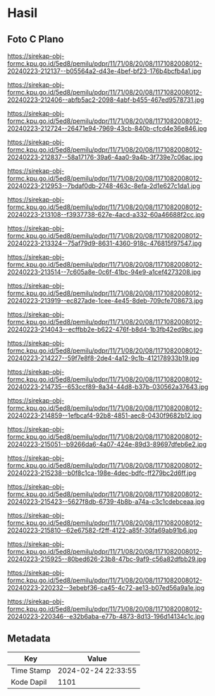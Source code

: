 # Hasil

## Foto C Plano

https://sirekap-obj-formc.kpu.go.id/5ed8/pemilu/pdpr/11/71/08/20/08/1171082008012-20240223-212137--b05564a2-d43e-4bef-bf23-176b4bcfb4a1.jpg

https://sirekap-obj-formc.kpu.go.id/5ed8/pemilu/pdpr/11/71/08/20/08/1171082008012-20240223-212406--abfb5ac2-2098-4abf-b455-467ed9578731.jpg

https://sirekap-obj-formc.kpu.go.id/5ed8/pemilu/pdpr/11/71/08/20/08/1171082008012-20240223-212724--26471e94-7969-43cb-840b-cfcd4e36e846.jpg

https://sirekap-obj-formc.kpu.go.id/5ed8/pemilu/pdpr/11/71/08/20/08/1171082008012-20240223-212837--58a17176-39a6-4aa0-9a4b-3f739e7c06ac.jpg

https://sirekap-obj-formc.kpu.go.id/5ed8/pemilu/pdpr/11/71/08/20/08/1171082008012-20240223-212953--7bdaf0db-2748-463c-8efa-2d1e627c1da1.jpg

https://sirekap-obj-formc.kpu.go.id/5ed8/pemilu/pdpr/11/71/08/20/08/1171082008012-20240223-213108--f3937738-627e-4acd-a332-60a46688f2cc.jpg

https://sirekap-obj-formc.kpu.go.id/5ed8/pemilu/pdpr/11/71/08/20/08/1171082008012-20240223-213324--75af79d9-8631-4360-918c-476815f97547.jpg

https://sirekap-obj-formc.kpu.go.id/5ed8/pemilu/pdpr/11/71/08/20/08/1171082008012-20240223-213514--7c605a8e-0c6f-41bc-94e9-a1cef4273208.jpg

https://sirekap-obj-formc.kpu.go.id/5ed8/pemilu/pdpr/11/71/08/20/08/1171082008012-20240223-213919--ec827ade-1cee-4e45-8deb-709cfe708673.jpg

https://sirekap-obj-formc.kpu.go.id/5ed8/pemilu/pdpr/11/71/08/20/08/1171082008012-20240223-214043--ecffbb2e-b622-476f-b8d4-1b3fb42ed9bc.jpg

https://sirekap-obj-formc.kpu.go.id/5ed8/pemilu/pdpr/11/71/08/20/08/1171082008012-20240223-214227--59f7e8f8-2de4-4a12-9c1b-412178933b19.jpg

https://sirekap-obj-formc.kpu.go.id/5ed8/pemilu/pdpr/11/71/08/20/08/1171082008012-20240223-214735--653ccf89-8a34-44d8-b37b-030562a37643.jpg

https://sirekap-obj-formc.kpu.go.id/5ed8/pemilu/pdpr/11/71/08/20/08/1171082008012-20240223-214859--1efbcaf4-92b8-4851-aec8-0430f9682b12.jpg

https://sirekap-obj-formc.kpu.go.id/5ed8/pemilu/pdpr/11/71/08/20/08/1171082008012-20240223-215051--b9266da6-4a07-424e-89d3-89697dfeb6e2.jpg

https://sirekap-obj-formc.kpu.go.id/5ed8/pemilu/pdpr/11/71/08/20/08/1171082008012-20240223-215238--b0f8c1ca-198e-4dec-bdfc-ff279bc2d6ff.jpg

https://sirekap-obj-formc.kpu.go.id/5ed8/pemilu/pdpr/11/71/08/20/08/1171082008012-20240223-215423--5627f8db-6739-4b8b-a74a-c3c1cdebceaa.jpg

https://sirekap-obj-formc.kpu.go.id/5ed8/pemilu/pdpr/11/71/08/20/08/1171082008012-20240223-215810--62e67582-f2ff-4122-a85f-30fa69ab91b6.jpg

https://sirekap-obj-formc.kpu.go.id/5ed8/pemilu/pdpr/11/71/08/20/08/1171082008012-20240223-215925--80bed626-23b8-47bc-9af9-c56a82dfbb29.jpg

https://sirekap-obj-formc.kpu.go.id/5ed8/pemilu/pdpr/11/71/08/20/08/1171082008012-20240223-220232--3ebebf36-ca45-4c72-ae13-b07ed56a9a1e.jpg

https://sirekap-obj-formc.kpu.go.id/5ed8/pemilu/pdpr/11/71/08/20/08/1171082008012-20240223-220346--e32b6aba-e77b-4873-8d13-196d14134c1c.jpg


## Metadata

| Key        | Value               |
| ---------- | ------------------- |
| Time Stamp | 2024-02-24 22:33:55 |
| Kode Dapil | 1101                |



